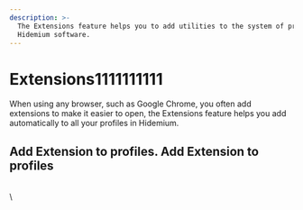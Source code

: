 ```yaml
---
description: >-
  The Extensions feature helps you to add utilities to the system of profiles in
  Hidemium software.
---
```


# Extensions1111111111

When using any browser, such as Google Chrome, you often add extensions to make it easier to open, the Extensions feature helps you add automatically to all your profiles in Hidemium.&#x20;

## Add Extension to profiles. Add Extension to profiles

\
\
